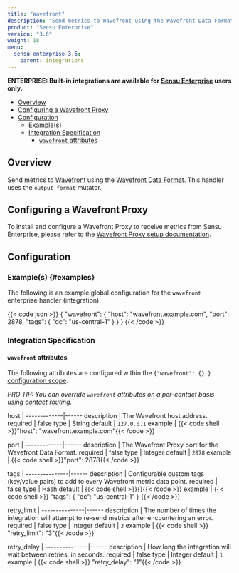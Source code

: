 ```yaml
---
title: "Wavefront"
description: "Send metrics to Wavefront using the Wavefront Data Format."
product: "Sensu Enterprise"
version: "3.6"
weight: 18
menu:
  sensu-enterprise-3.6:
    parent: integrations
---
```

**ENTERPRISE: Built-in integrations are available for [Sensu Enterprise][1]
users only.**

- [Overview](#overview)
- [Configuring a Wavefront Proxy](#configuring-a-wavefront-proxy)
- [Configuration](#configuration)
  - [Example(s)](#examples)
  - [Integration Specification](#integration-specification)
    - [`wavefront` attributes](#wavefront-attributes)

## Overview

Send metrics to [Wavefront][2] using the [Wavefront Data Format][4]. This
handler uses the `output_format` mutator.

## Configuring a Wavefront Proxy

To install and configure a Wavefront Proxy to receive metrics from Sensu
Enterprise, please refer to the [Wavefront Proxy setup documentation][5].

## Configuration

### Example(s) {#examples}

The following is an example global configuration for the `wavefront` enterprise
handler (integration).

{{< code json >}}
{
  "wavefront": {
    "host": "wavefront.example.com",
    "port": 2878,
    "tags": {
      "dc": "us-central-1"
    }
  }
}
{{< /code >}}

### Integration Specification

#### `wavefront` attributes

The following attributes are configured within the `{"wavefront": {} }`
[configuration scope][3].

_PRO TIP: You can override `wavefront` attributes on a per-contact basis using [contact routing][6]._

host         | 
-------------|------
description  | The Wavefront host address.
required     | false
type         | String
default      | `127.0.0.1`
example      | {{< code shell >}}"host": "wavefront.example.com"{{< /code >}}

port         | 
-------------|------
description  | The Wavefront Proxy port for the Wavefront Data Format.
required     | false
type         | Integer
default      | `2878`
example      | {{< code shell >}}"port": 2878{{< /code >}}

tags           | 
---------------|------
description    | Configurable custom tags (key/value pairs) to add to every Wavefront metric data point.
required       | false
type           | Hash
default        | {{< code shell >}}{}{{< /code >}}
example        | {{< code shell >}}
"tags": {
  "dc": "us-central-1"
}
{{< /code >}}

retry_limit    | 
---------------|------
description    | The number of times the integration will attempt to re-send metrics after encountering an error.
required       | false
type           | Integer
default        | `3`
example        | {{< code shell >}} "retry_limit": "3"{{< /code >}}

retry_delay    | 
---------------|------
description    | How long the integration will wait between retries, in seconds.
required       | false
type           | Integer
default        | `1`
example        | {{< code shell >}} "retry_delay": "1"{{< /code >}}

[1]:  /sensu-enterprise
[2]:  https://www.wavefront.com?ref=sensu-enterprise
[3]:  /sensu-core/1.2/reference/configuration#configuration-scopes
[4]:  https://community.wavefront.com/docs/DOC-1031
[5]:  https://community.wavefront.com/docs/DOC-1041
[6]: ../../contact-routing
